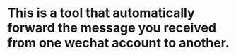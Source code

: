 # This is a tool that automatically forward the message you received from one wechat account to another.
